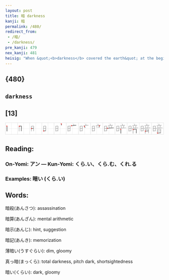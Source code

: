 ```yaml
---
layout: post
title: 暗 darkness
kanji: 暗
permalink: /480/
redirect_from:
 - /暗/
 - /darkness/
pre_kanji: 479
nex_kanji: 481
heisig: "When &quot;<b>darkness</b> covered the earth&quot; at the beginning of time, there was neither <i>sun</i> nor <i>sound</i>."
---
```


## {480}

## `darkness`

## [13]

<div class="stroke"><img src="../images/E69A97.png" /></div>

## Reading:

### On-Yomi: アン &mdash; Kun-Yomi: くら.い、くら.む、くれ.る

### Examples: 暗い (くら.い)

## Words:

暗殺(あんさつ): assassination

暗算(あんざん): mental arithmetic

暗示(あんじ): hint, suggestion

暗記(あんき): memorization

薄暗い(うすぐらい): dim, gloomy

真っ暗(まっくら): total darkness, pitch dark, shortsightedness

暗い(くらい): dark, gloomy

